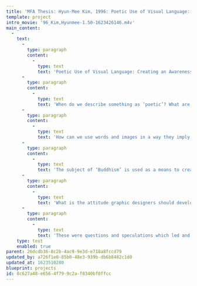 ```yaml
---
title: 'MFA Thesis: Hyun-Mee Kim, 1996: Poetic Use of Visual Language: Creating an Awareness in Time, Space and Mind'
template: project
intro_movie: '96_Kim,Hyunmee-1.50-1623426146.m4v'
main_content:
  -
    text:
      -
        type: paragraph
        content:
          -
            type: text
            text: 'Poetic Use of Visual Language: Creating an Awareness in Time, Space and Mind. '
      -
        type: paragraph
        content:
          -
            type: text
            text: 'When do we describe something as ‘poetic’? What are the characteristics that make something ‘poetic’? My thesis is to investigate these qualities of the poetic through the visual exploration, in order to understand the nature of poetic comprehensively.'
      -
        type: paragraph
        content:
          -
            type: text
            text: 'How can we use words and images in a way they imply deeper meaning than their original meaning? How can we use time and sound to involve mental participation and to impact feelings and emotions?'
      -
        type: paragraph
        content:
          -
            type: text
            text: 'The subject of ‘Buddhism’ is used as a means to create visual projects and as a link to the concept of poetry, which is to help others see ‘Reality’.'
      -
        type: paragraph
        content:
          -
            type: text
            text: 'What is the attitude graphic designers should develop in order to see the values and principles which underlie the appearances of things? How do we bring that vision to others? What is a contribution that the poetic language makes in visual communication?'
      -
        type: paragraph
        content:
          -
            type: text
            text: 'These were questions and speculations which led and formed this study.'
    type: text
    enabled: true
parent: 26dcdb36-8c2b-4ac9-9e3d-e718a8fccd79
updated_by: a726f1e0-85b0-48e3-939b-db6b8482c1d0
updated_at: 1623510280
blueprint: projects
id: 8c627a48-e656-4f79-9c2a-f8340bf0ffcc
---
```

